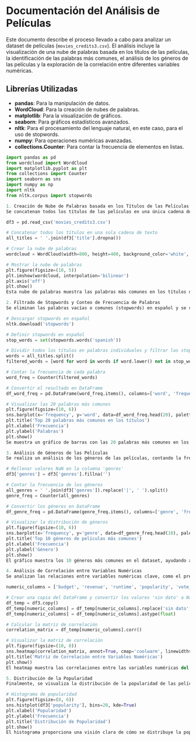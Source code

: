 # Documentación del Análisis de Películas

Este documento describe el proceso llevado a cabo para analizar un dataset de películas (`movies_credits3.csv`). El análisis incluye la visualización de una nube de palabras basada en los títulos de las películas, la identificación de las palabras más comunes, el análisis de los géneros de las películas y la exploración de la correlación entre diferentes variables numéricas.

## Librerías Utilizadas

- **pandas**: Para la manipulación de datos.
- **WordCloud**: Para la creación de nubes de palabras.
- **matplotlib**: Para la visualización de gráficos.
- **seaborn**: Para gráficos estadísticos avanzados.
- **nltk**: Para el procesamiento del lenguaje natural, en este caso, para el uso de stopwords.
- **numpy**: Para operaciones numéricas avanzadas.
- **collections.Counter**: Para contar la frecuencia de elementos en listas.

```python
import pandas as pd
from wordcloud import WordCloud
import matplotlib.pyplot as plt
from collections import Counter
import seaborn as sns
import numpy as np
import nltk
from nltk.corpus import stopwords

1. Creación de Nube de Palabras basada en los Títulos de las Películas
Se concatenan todos los títulos de las películas en una única cadena de texto. Luego, se genera una nube de palabras para visualizar los términos más frecuentes.

df3 = pd.read_csv('movies_credits3.csv')

# Concatenar todos los títulos en una sola cadena de texto
all_titles = ' '.join(df3['title'].dropna())

# Crear la nube de palabras
wordcloud = WordCloud(width=800, height=400, background_color='white', colormap='viridis').generate(all_titles)

# Mostrar la nube de palabras
plt.figure(figsize=(10, 5))
plt.imshow(wordcloud, interpolation='bilinear')
plt.axis('off')
plt.show()
Esta nube de palabras muestra las palabras más comunes en los títulos de las películas, proporcionando una representación visual del contenido del dataset.

2. Filtrado de Stopwords y Conteo de Frecuencia de Palabras
Se eliminan las palabras vacías o comunes (stopwords) en español y se cuentan las palabras más frecuentes en los títulos.

# Descargar stopwords en español
nltk.download('stopwords')

# Definir stopwords en español
stop_words = set(stopwords.words('spanish'))

# Dividir todos los títulos en palabras individuales y filtrar las stopwords
words = all_titles.split()
filtered_words = [word for word in words if word.lower() not in stop_words]

# Contar la frecuencia de cada palabra
word_freq = Counter(filtered_words)

# Convertir el resultado en DataFrame
df_word_freq = pd.DataFrame(word_freq.items(), columns=['word', 'frequency']).sort_values(by='frequency', ascending=False)

# Visualizar las 20 palabras más comunes
plt.figure(figsize=(10, 6))
sns.barplot(x='frequency', y='word', data=df_word_freq.head(20), palette='viridis')
plt.title('Top 20 palabras más comunes en los títulos')
plt.xlabel('Frecuencia')
plt.ylabel('Palabras')
plt.show()
Se muestra un gráfico de barras con las 20 palabras más comunes en los títulos de las películas, excluyendo las palabras vacías.

3. Análisis de Géneros de las Películas
Se realiza un análisis de los géneros de las películas, contando la frecuencia de aparición de cada género y visualizando los resultados en un gráfico.

# Rellenar valores NaN en la columna 'genres'
df3['genres'] = df3['genres'].fillna('')

# Contar la frecuencia de los géneros
all_genres = ' '.join(df3['genres']).replace('|', ' ').split()
genre_freq = Counter(all_genres)

# Convertir los géneros en DataFrame
df_genre_freq = pd.DataFrame(genre_freq.items(), columns=['genre', 'frequency']).sort_values(by='frequency', ascending=False)

# Visualizar la distribución de géneros
plt.figure(figsize=(10, 6))
sns.barplot(x='frequency', y='genre', data=df_genre_freq.head(10), palette='magma')
plt.title('Top 10 géneros de películas más comunes')
plt.xlabel('Frecuencia')
plt.ylabel('Género')
plt.show()
El gráfico muestra los 10 géneros más comunes en el dataset, ayudando a identificar qué tipo de películas son más frecuentes.

4. Análisis de Correlación entre Variables Numéricas
Se analizan las relaciones entre variables numéricas clave, como el presupuesto, los ingresos, el tiempo de duración, la popularidad, el promedio de votos y el número de votos, utilizando una matriz de correlación visualizada con un heatmap.

numeric_columns = ['budget', 'revenue', 'runtime', 'popularity', 'vote_average', 'vote_count']

# Crear una copia del DataFrame y convertir los valores 'sin dato' a NaN
df_temp = df3.copy()
df_temp[numeric_columns] = df_temp[numeric_columns].replace('sin dato', np.nan)
df_temp[numeric_columns] = df_temp[numeric_columns].astype(float)

# Calcular la matriz de correlación
correlation_matrix = df_temp[numeric_columns].corr()

# Visualizar la matriz de correlación
plt.figure(figsize=(10, 8))
sns.heatmap(correlation_matrix, annot=True, cmap='coolwarm', linewidths=0.5)
plt.title('Matriz de Correlación entre Variables Numéricas')
plt.show()
El heatmap muestra las correlaciones entre las variables numéricas del dataset, revelando posibles relaciones entre factores como el presupuesto y los ingresos.

5. Distribución de la Popularidad
Finalmente, se visualiza la distribución de la popularidad de las películas mediante un histograma.

# Histograma de popularidad
plt.figure(figsize=(8, 6))
sns.histplot(df3['popularity'], bins=20, kde=True)
plt.xlabel('Popularidad')
plt.ylabel('Frecuencia')
plt.title('Distribución de Popularidad')
plt.show()
El histograma proporciona una visión clara de cómo se distribuye la popularidad de las películas en el dataset.